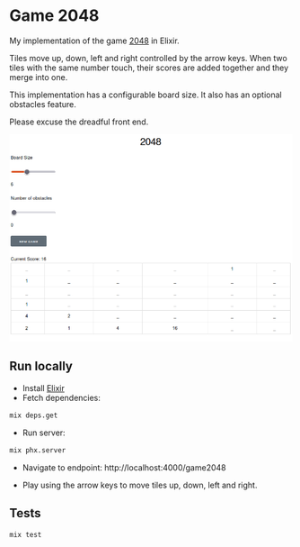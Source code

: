 # Game 2048

My implementation of the game [2048](https://play2048.co/) in Elixir. 

Tiles move up, down, left and right controlled by the arrow keys. When two tiles with the same number touch, their scores are added together and they merge into one.

This implementation has a configurable board size. It also has an optional obstacles feature.

Please excuse the dreadful front end.

![2048](docs/images/screenshot.png)

## Run locally

- Install [Elixir](https://elixir-lang.org/install.html)
- Fetch dependencies:

```bash
mix deps.get
```

- Run server:

```bash
mix phx.server
```

- Navigate to endpoint: http://localhost:4000/game2048

- Play using the arrow keys to move tiles up, down, left and right.

## Tests

```bash
mix test
```
